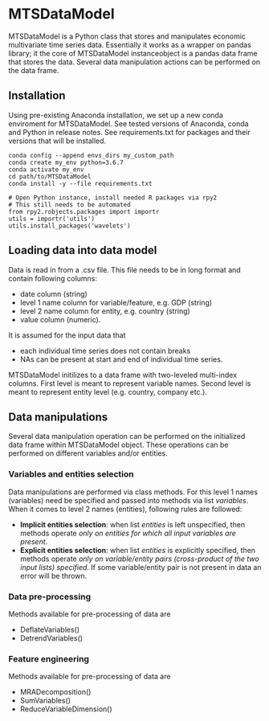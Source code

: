 # MTSDataModel

MTSDataModel is a Python class that stores and manipulates economic multivariate time series data. Essentially it works as a wrapper on pandas library; it the core of MTSDataModel instanceobject is a pandas data frame that stores the data. Several data manipulation actions can be performed on the data frame.

## Installation

Using pre-existing Anaconda installation, we set up a new conda enviroment for MTSDataModel. See tested versions of Anaconda, conda and Python in release notes. See requirements.txt for packages and their versions that will be installed.

```
conda config --append envs_dirs my_custom_path
conda create my_env python=3.6.7
conda activate my_env
cd path/to/MTSDataModel
conda install -y --file requirements.txt

# Open Python instance, install needed R packages via rpy2
# This still needs to be automated
from rpy2.robjects.packages import importr
utils = importr('utils')
utils.install_packages('wavelets')
```

## Loading data into data model

Data is read in from a .csv file. This file needs to be in long format and contain following columns:
 - date column (string)
 - level 1 name column  for variable/feature, e.g. GDP (string)
 - level 2 name column for entity, e.g. country (string)
 - value column (numeric).

It is assumed for the input data that
 - each individual time series does not contain breaks
 - NAs can be present at start and end of individual time series. 

MTSDataModel initilizes to a data frame with two-leveled multi-index columns. First level is meant to represent variable names. Second level is meant to represent entity level (e.g. country, company etc.).

## Data manipulations

Several data manipulation operation can be performed on the initialized data frame within MTSDataModel object. These operations can be performed on different variables and/or entities.

### Variables and entities selection

Data manipulations are performed via class methods. For this level 1 names (variables) need be specified and passed into methods via list *variables*. When it comes to level 2 names (entities), following rules are followed:
 - **Implicit entities selection**: when list *entities* is left unspecified, then methods operate *only on entities for which all input variables are present*.
 - **Explicit entities selection**: when list *entities* is explicitly specified, then methods operate *only on variable/entity pairs (cross-product of the two input lists) specified*. If some variable/entity pair is not present in data an error will be thrown.

### Data pre-processing

Methods available for pre-processing of data are
 - DeflateVariables()
 - DetrendVariables()

### Feature engineering

Methods available for pre-processing of data are
 - MRADecomposition()
 - SumVariables()
 - ReduceVariableDimension()

